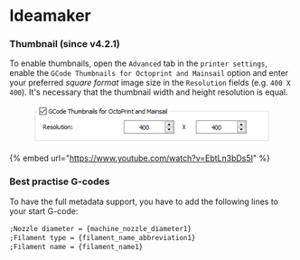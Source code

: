 # Ideamaker

### Thumbnail (since v4.2.1)

To enable thumbnails, open the `Advanced` tab in the `printer settings`, enable the `GCode Thumbnails for Octoprint and Mainsail` option and enter your preferred _square format_ image size in the `Resolution` fields (e.g. `400 X 400`). It's necessary that the thumbnail width and height resolution is equal.

<figure><img src="../../.gitbook/assets/image (6).png" alt=""><figcaption></figcaption></figure>

{% embed url="https://www.youtube.com/watch?v=EbtLn3bDs5I" %}

### Best practise G-codes

To have the full metadata support, you have to add the following lines to your start G-code:

```
;Nozzle diameter = {machine_nozzle_diameter1}
;Filament type = {filament_name_abbreviation1}
;Filament name = {filament_name1}
```
